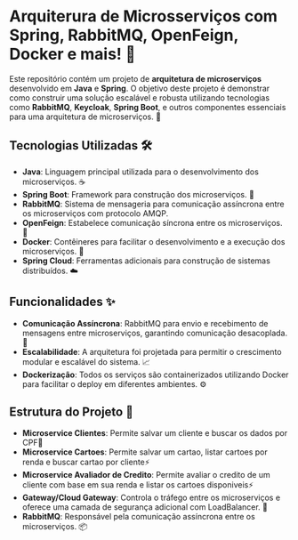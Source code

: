 # Arquiterura de Microsserviços com Spring, RabbitMQ, OpenFeign, Docker e mais! 🚀

Este repositório contém um projeto de **arquitetura de microserviços** desenvolvido em **Java** e **Spring**. O objetivo deste projeto é demonstrar como construir uma solução escalável e robusta utilizando tecnologias como **RabbitMQ**, **Keycloak**, **Spring Boot**, e outros componentes essenciais para uma arquitetura de microserviços. 🔧

## Tecnologias Utilizadas 🛠️

- **Java**: Linguagem principal utilizada para o desenvolvimento dos microserviços. ☕
- **Spring Boot**: Framework para construção dos microserviços. 🌱
- **RabbitMQ**: Sistema de mensageria para comunicação assíncrona entre os microserviços com protocolo AMQP.
- **OpenFeign**: Estabelece comunicação síncrona entre os microserviços. 📡
- **Docker**: Contêineres para facilitar o desenvolvimento e a execução dos microserviços. 🐳
- **Spring Cloud**: Ferramentas adicionais para construção de sistemas distribuídos. ☁️

## Funcionalidades ✨

- **Comunicação Assíncrona**: RabbitMQ para envio e recebimento de mensagens entre microserviços, garantindo comunicação desacoplada. 📨
- **Escalabilidade**: A arquitetura foi projetada para permitir o crescimento modular e escalável do sistema. 📈
- **Dockerização**: Todos os serviços são containerizados utilizando Docker para facilitar o deploy em diferentes ambientes. ⚙️

## Estrutura do Projeto 📂

- **Microservice Clientes**: Permite salvar um cliente e buscar os dados por CPF🔧
- **Microservice Cartoes**: Permite salvar um cartao, listar cartoes por renda e buscar cartao por cliente⚡
- **Microservice Avaliador de Credito**: Permite avaliar o credito de um cliente com base em sua renda e listar os cartoes disponiveis⚡
- **Gateway/Cloud Gateway**: Controla o tráfego entre os microserviços e oferece uma camada de segurança adicional com LoadBalancer. 🔀
- **RabbitMQ**: Responsável pela comunicação assíncrona entre os microserviços. 📦




